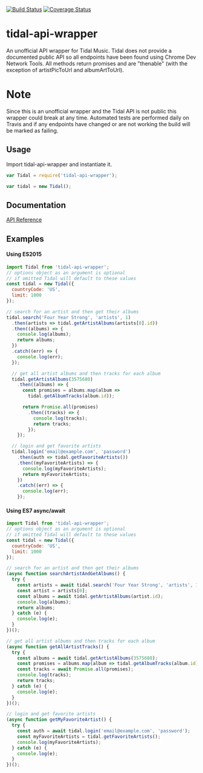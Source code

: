 [![Build Status](https://travis-ci.org/spencercharest/tidal-api.svg?branch=master)](https://travis-ci.org/spencercharest/tidal-api)
[![Coverage Status](https://coveralls.io/repos/github/spencercharest/tidal-api/badge.svg?branch=master)](https://coveralls.io/github/spencercharest/tidal-api?branch=master)

# tidal-api-wrapper

An unofficial API wrapper for Tidal Music. Tidal does not provide a documented public API so all endpoints have been found using Chrome Dev Network Tools. All methods return promises and are "thenable" (with the exception of artistPicToUrl and albumArtToUrl).

# Note

Since this is an unofficial wrapper and the Tidal API is not public this wrapper could break at any time. Automated tests are performed daily on Travis and if any endpoints have changed or are not working the build will be marked as failing.

## Usage

Import tidal-api-wrapper and instantiate it.

```js
var Tidal = require('tidal-api-wrapper');

var tidal = new Tidal();
```

<a name="Tidal"></a>

## Documentation

[API Reference](https://github.com/spencercharest/tidal-api/tree/master/docs/api.md)

## Examples

#### Using ES2015

```js
import Tidal from 'tidal-api-wrapper';
// options object as an argument is optional
// if omitted Tidal will default to these values
const tidal = new Tidal({
  countryCode: 'US',
  limit: 1000
});

// search for an artist and then get their albums
tidal.search('Four Year Strong', 'artists', 1)
  .then(artists => tidal.getArtistAlbums(artists[0].id))
  .then((albums) => {
    console.log(albums);
    return albums;
  })
  .catch((err) => {
    console.log(err);
  });

  // get all artist albums and then tracks for each album
  tidal.getArtistAlbums(3575680)
    .then((albums) => {
      const promises = albums.map(album =>
        tidal.getAlbumTracks(album.id));

      return Promise.all(promises)
        .then((tracks) => {
          console.log(tracks);
          return tracks;
        });
    });

  // login and get favorite artists
  tidal.login('email@example.com', 'password')
    .then(auth => tidal.getFavoriteArtists())
    .then((myFavoriteArtists) => {
      console.log(myFavoriteArtists);
      return myFavoriteArtists;
    })
    .catch((err) => {
      console.log(err);
    });

```

#### Using ES7 async/await

```js
import Tidal from 'tidal-api-wrapper';
// options object as an argument is optional
// if omitted Tidal will default to these values
const tidal = new Tidal({
  countryCode: 'US',
  limit: 1000
});

// search for an artist and then get their albums
(async function searchArtistAndGetAlbums() {
  try {
    const artists = await tidal.search('Four Year Strong', 'artists', 1);
    const artist = artists[0];
    const albums = await tidal.getArtistAlbums(artist.id);
    console.log(albums);
    return albums;
  } catch (e) {
    console.log(e);
  }
})();

// get all artist albums and then tracks for each album
(async function getAllArtistTracks() {
  try {
    const albums = await tidal.getArtistAlbums(3575680);
    const promises = albums.map(album => tidal.getAlbumTracks(album.id));
    const tracks = await Promise.all(promises);
    console.log(tracks);
    return tracks;
  } catch (e) {
    console.log(e);
  }
})();

// login and get favorite artists
(async function getMyFavoriteArtist() {
  try {
    const auth = await tidal.login('email@example.com', 'password');
    const myFavoriteArtists = tidal.getFavoriteArtists();
    console.log(myFavoriteArtists);
  } catch (e) {
    console.log(e);
  }
})();
```
